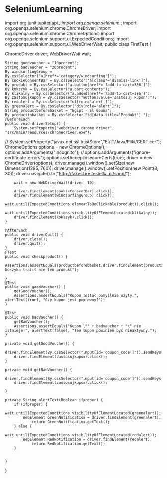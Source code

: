 # SeleniumLearning
import org.junit.jupiter.api.*;
import org.openqa.selenium.*;
import org.openqa.selenium.chrome.ChromeDriver;
import org.openqa.selenium.chrome.ChromeOptions;
import org.openqa.selenium.support.ui.ExpectedConditions;
import org.openqa.selenium.support.ui.WebDriverWait;
public class FirstTest {

   ChromeDriver driver;
    WebDriverWait wait;

    String goodvoucher = "10procent";
    String badvaucher = "20procent";
    By windsurfingGroup = By.cssSelector("a[href*='category/windsurfing']");
    By cookieConsentBar = By.cssSelector("a[class*='dismiss-link']");
    By produkt = By.cssSelector("a.button[href*='?add-to-cart=386']");
    By kokszyk = By.cssSelector("a.cart-contents");
    By klikalny = By.cssSelector("a.added[href*='?add-to-cart=386']");
    By zastosujkupon = By.cssSelector("button[value='Zastosuj kupon']");
    By redalert = By.cssSelector("ul[role='alert']");
    By greenalert = By.cssSelector("div[role='alert']");
    String productbeforebasket = "Egipt - El Gouna";
    By productinbasket = By.cssSelector("td[data-title='Produkt'] ");
    @BeforeEach
    public void driverSetup() {
        System.setProperty("webdriver.chrome.driver", "src/main/resources/chromedriver.exe");
//       System.setProperty("javax.net.ssl.trustStore","E:/IT/Java/Pliki/CERT.cer");
        ChromeOptions options = new ChromeOptions();
        options.addArguments("incognito");
//        options.addArguments("ignore-certificate-errors");
        options.setAcceptInsecureCerts(true);
        driver = new ChromeDriver(options);
        driver.manage().window().setSize(new Dimension(1295, 760));
        driver.manage().window().setPosition(new Point(8, 30));
        driver.navigate().to("http://fakestore.testelka.pl/shop/");

        wait = new WebDriverWait(driver, 10);

        driver.findElement(cookieConsentBar).click();
        driver.findElement(windsurfingGroup).click();
        wait.until(ExpectedConditions.elementToBeClickable(produkt)).click();
        wait.until(ExpectedConditions.visibilityOfElementLocated(klikalny));
        driver.findElement(kokszyk).click();
    }

    @AfterEach
    public void driverQuit() {
        driver.close();
        driver.quit();
    }
    @Test
    public void checkproduct() {
        Assertions.assertEquals(productbeforebasket,driver.findElement(productinbasket).getText(),"Do koszyka trafił nie ten produkt");

    }
    @Test
    public void goodVoucher() {
        getGoodVoucher();
        Assertions.assertEquals("Kupon został pomyślnie użyty.", alertText(true), "Czy kupon jest poprawny?");
    }

    @Test
    public void badVoucher() {
        getBadVoucher();
        Assertions.assertEquals("Kupon \"" + badvaucher + "\" nie istnieje!", alertText(false), "Ten kupon powinien być nieaktywny.");
    }

    private void getGoodVoucher() {
        driver.findElement(By.cssSelector("input[id='coupon_code']")).sendKeys(goodvoucher);
        driver.findElement(zastosujkupon).click();
    }

    private void getBadVoucher() {
        driver.findElement(By.cssSelector("input[id='coupon_code']")).sendKeys(badvaucher);
        driver.findElement(zastosujkupon).click();

    }

    private String alertText(Boolean ifproper) {
        if (ifproper) {
            wait.until(ExpectedConditions.visibilityOfElementLocated(greenalert));
            WebElement GreenNotification = driver.findElement(greenalert);
                return GreenNotification.getText();
        } else {
            wait.until(ExpectedConditions.visibilityOfElementLocated(redalert));
            WebElement RedNotification = driver.findElement(redalert);
                return RedNotification.getText();
        }


    }


}
